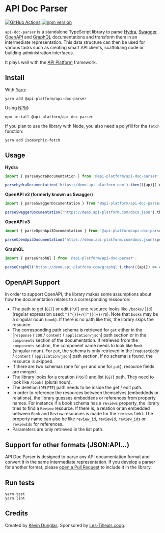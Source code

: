 # API Doc Parser

[![GitHub Actions](https://github.com/api-platform/api-doc-parser/workflows/CI/badge.svg?branch=main)](https://github.com/api-platform/api-doc-parser/actions?query=workflow%3ACI+branch%3Amain)
[![npm version](https://badge.fury.io/js/%40api-platform%2Fapi-doc-parser.svg)](https://badge.fury.io/js/%40api-platform%2Fapi-doc-parser)

`api-doc-parser` is a standalone TypeScript library to parse [Hydra](http://hydra-cg.com), [Swagger](https://swagger.io/specification/v2/), [OpenAPI](https://github.com/OAI/OpenAPI-Specification#the-openapi-specification) and [GraphQL](https://graphql.org/) documentations
and transform them in an intermediate representation.
This data structure can then be used for various tasks such as creating smart API clients,
scaffolding code or building administration interfaces.

It plays well with the [API Platform](https://api-platform.com) framework.

## Install

With [Yarn](https://yarnpkg.com/):

    yarn add @api-platform/api-doc-parser

Using [NPM](https://www.npmjs.com/):

    npm install @api-platform/api-doc-parser

If you plan to use the library with Node, you also need a polyfill for the `fetch` function:

    yarn add isomorphic-fetch

## Usage

**Hydra**
```javascript
import { parseHydraDocumentation } from '@api-platform/api-doc-parser';

parseHydraDocumentation('https://demo.api-platform.com').then(({api}) => console.log(api));
```

**OpenAPI v2 (formerly known as Swagger)**
```javascript
import { parseSwaggerDocumentation } from '@api-platform/api-doc-parser';

parseSwaggerDocumentation('https://demo.api-platform.com/docs.json').then(({api}) => console.log(api));
```

**OpenAPI v3**
```javascript
import { parseOpenApi3Documentation } from '@api-platform/api-doc-parser';

parseOpenApi3Documentation('https://demo.api-platform.com/docs.json?spec_version=3').then(({api}) => console.log(api));
```

**GraphQL**
```javascript
import { parseGraphQl } from '@api-platform/api-doc-parser';

parseGraphQl('https://demo.api-platform.com/graphql').then(({api}) => console.log(api));
```

## OpenAPI Support

In order to support OpenAPI, the library makes some assumptions about how the documentation relates to a corresponding ressource:
- The path to get (`GET`) or edit (`PUT`) one resource looks like `/books/{id}` (regular expression used: `^[^{}]+/{[^{}]+}/?$`).
Note that `books` may be a singular noun (`book`).
If there is no path like this, the library skips the resource.
- The corresponding path schema is retrieved for `get` either in the [`response` / `200` / `content` / `application/json`] path section or in the `components` section of the documentation.
If retrieved from the `components` section, the component name needs to look like `Book` (singular noun).
For `put`, the schema is only retrieved in the [`requestBody` / `content` / `application/json`] path section.
If no schema is found, the resource is skipped.
- If there are two schemas (one for `get` and one for `put`), resource fields are merged.
- The library looks for a creation (`POST`) and list (`GET`) path. They need to look like `/books` (plural noun).
- The deletion (`DELETE`) path needs to be inside the get / edit path.
- In order to reference the resources between themselves (embeddeds or relations), the library guesses embeddeds or references from property names.
For instance if a book schema has a `reviews` property, the library tries to find a `Review` resource.
If there is, a relation or an embedded between `Book` and `Review` resources is made for the `reviews` field.
The property name can also be like `review_id`, `reviewId`, `review_ids` or `reviewIds` for references.
- Parameters are only retrieved in the list path.

## Support for other formats (JSON:API...)

API Doc Parser is designed to parse any API documentation format and convert it in the same intermediate representation.
If you develop a parser for another format, please [open a Pull Request](https://github.com/api-platform/api-doc-parser/pulls)
to include it in the library.

## Run tests

    yarn test
    yarn lint

## Credits

Created by [Kévin Dunglas](https://dunglas.fr). Sponsored by [Les-Tilleuls.coop](https://les-tilleuls.coop).
